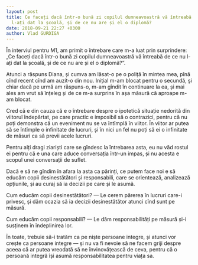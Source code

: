 ```yaml
---
layout: post
title: Ce faceți dacă într-o bună zi copilul dumneavoastră vă întreabă de ce nu
  l-ați dat la școală, și de ce nu are și el o diplomă?
date: 2018-09-21 22:27 +0300
author: Vlad GURDIGA
---
```


În interviul pentru M1, am primit o întrebare care m-a luat prin surprindere:
„Ce faceți dacă într-o bună zi copilul dumneavoastră vă întreabă de ce nu l-ați
dat la școală, și de ce nu are și el o diplomă?”.

Atunci a răspuns Diana, și cumva am lăsat-o pe o poliță în mintea mea, pînă cînd
recent cînd am auzit-o din nou. Inițial m-am blocat pentru o secundă, și chiar
dacă pe urmă am răspuns-o, m-am gîndit în continuare la ea, și mai ales am vrut
să înțeleg și de ce m-a surprins în așa măsură că aproape m-am blocat.

Cred că e din cauza că e o întrebare despre o ipotetică situație nedorită din
viitorul îndepărtat, pe care practic e imposibil să o contrazici, pentru că nu
poți demonstra că un eveniment nu se va întîmplă în viitor. În viitor ar putea
să se întîmple o infinitate de lucruri, și în nici un fel nu poți să ei
o infinitate de măsuri ca să previi acele lucruri.

Pentru alți dragi ziariști care se gîndesc la întrebarea asta, eu nu văd rostul
ei pentru că e una care aduce conversația într-un impas, și nu acesta e scopul
unei conversații de suflet.

Dacă e să ne gîndim în afara la asta ca părinți, ce putem face noi e să educăm
copii desinestătători și responsabili, care se orientează, analizează opțiunile,
și au curaj să ia decizii pe care și le asumă.

Cum educăm copii desinestătători? — Le cerem părerea în lucruri care-i privesc,
și dăm ocazia să ia decizii desinestătător atunci cînd sunt pe măsură.

Cum educăm copii responsabili? — Le dăm responsabilități pe măsură și-i susținem
în îndeplinirea lor.

În toate, trebuie să-i tratăm ca pe niște persoane integre, și atunci vor crește
ca  persoane integre — și nu va fi nevoie să ne facem griji despre aceea că ar
putea vreodată să ne învinovățească de ceva, pentru că o persoană integră își
asumă responsabilitatea pentru viața sa.
